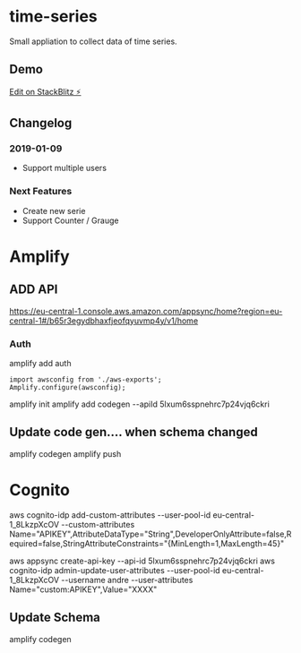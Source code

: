 # time-series

Small appliation to collect data of time series.

## Demo

[Edit on StackBlitz ⚡️](https://stackblitz.com/edit/time-series)

## Changelog
### 2019-01-09

* Support multiple users

### Next Features

* Create new serie
* Support Counter / Grauge

# Amplify
## ADD API
https://eu-central-1.console.aws.amazon.com/appsync/home?region=eu-central-1#/b65r3egydbhaxfjeofqyuvmp4y/v1/home

### Auth
amplify add auth

``` 
import awsconfig from './aws-exports';
Amplify.configure(awsconfig);
``` 

amplify init
amplify add codegen --apiId 5lxum6sspnehrc7p24vjq6ckri

## Update code gen.... when schema changed
amplify codegen
amplify push

# Cognito

aws cognito-idp add-custom-attributes --user-pool-id eu-central-1_8LkzpXcOV --custom-attributes Name="APIKEY",AttributeDataType="String",DeveloperOnlyAttribute=false,Required=false,StringAttributeConstraints="{MinLength=1,MaxLength=45}"

aws appsync create-api-key --api-id 5lxum6sspnehrc7p24vjq6ckri
aws cognito-idp admin-update-user-attributes --user-pool-id eu-central-1_8LkzpXcOV --username andre --user-attributes Name="custom:APIKEY",Value="XXXX"

## Update Schema
amplify codegen